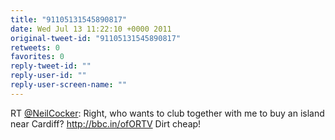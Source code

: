 ```yaml
---
title: "91105131545890817"
date: Wed Jul 13 11:22:10 +0000 2011
original-tweet-id: "91105131545890817"
retweets: 0
favorites: 0
reply-tweet-id: ""
reply-user-id: ""
reply-user-screen-name: ""
---
```

RT <a href="https://twitter.com/NeilCocker">@NeilCocker</a>: Right, who wants to club together with me to buy an island near Cardiff? http://bbc.in/ofORTV Dirt cheap!
